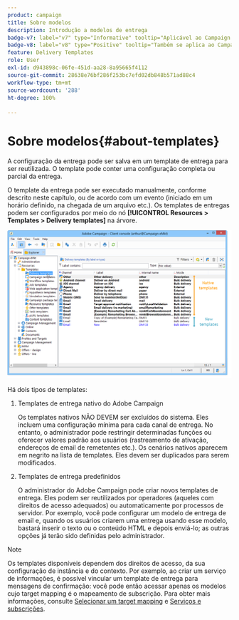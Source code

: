 ```yaml
---
product: campaign
title: Sobre modelos
description: Introdução a modelos de entrega
badge-v7: label="v7" type="Informative" tooltip="Aplicável ao Campaign Classic v7"
badge-v8: label="v8" type="Positive" tooltip="Também se aplica ao Campaign v8"
feature: Delivery Templates
role: User
exl-id: d943898c-06fe-451d-aa28-8a95665f4112
source-git-commit: 28638e76bf286f253bc7efd02db848b571ad88c4
workflow-type: tm+mt
source-wordcount: '288'
ht-degree: 100%

---
```


# Sobre modelos{#about-templates}

A configuração da entrega pode ser salva em um template de entrega para ser reutilizada. O template pode conter uma configuração completa ou parcial da entrega.

O template da entrega pode ser executado manualmente, conforme descrito neste capítulo, ou de acordo com um evento (iniciado em um horário definido, na chegada de um arquivo etc.). Os templates de entregas podem ser configurados por meio do nó **[!UICONTROL Resources > Templates > Delivery templates]** na árvore.

![](assets/s_user_template_list.png)

Há dois tipos de templates:

1. Templates de entrega nativo do Adobe Campaign

   Os templates nativos NÃO DEVEM ser excluídos do sistema. Eles incluem uma configuração mínima para cada canal de entrega. No entanto, o administrador pode restringir determinadas funções ou oferecer valores padrão aos usuários (rastreamento de ativação, endereços de email de remetentes etc.). Os cenários nativos aparecem em negrito na lista de templates. Eles devem ser duplicados para serem modificados.

1. Templates de entrega predefinidos

   O administrador do Adobe Campaign pode criar novos templates de entrega. Eles podem ser reutilizados por operadores (aqueles com direitos de acesso adequados) ou automaticamente por processos de servidor. Por exemplo, você pode configurar um modelo de entrega de email e, quando os usuários criarem uma entrega usando esse modelo, bastará inserir o texto ou o conteúdo HTML e depois enviá-lo; as outras opções já terão sido definidas pelo administrador.

>[!NOTE]
>
>Os templates disponíveis dependem dos direitos de acesso, da sua configuração de instância e do contexto. Por exemplo, ao criar um serviço de informações, é possível vincular um template de entrega para mensagens de confirmação: você pode então acessar apenas os modelos cujo target mapping é o mapeamento de subscrição. Para obter mais informações, consulte [Selecionar um target mapping](selecting-a-target-mapping.md) e [Serviços e subscrições](about-services-and-subscriptions.md).
